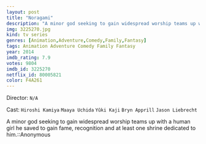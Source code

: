 ```yaml
---
layout: post
title: "Noragami"
description: "A minor god seeking to gain widespread worship teams up with a human girl he saved to gain fame, recognition and at least one shrine dedicated to him.::Anonymous.."
img: 3225270.jpg
kind: tv series
genres: [Animation,Adventure,Comedy,Family,Fantasy]
tags: Animation Adventure Comedy Family Fantasy 
year: 2014
imdb_rating: 7.9
votes: 9804
imdb_id: 3225270
netflix_id: 80005821
color: F4A261
---
```

Director: `N/A`  

Cast: `Hiroshi Kamiya` `Maaya Uchida` `Yûki Kaji` `Bryn Apprill` `Jason Liebrecht` 

A minor god seeking to gain widespread worship teams up with a human girl he saved to gain fame, recognition and at least one shrine dedicated to him.::Anonymous